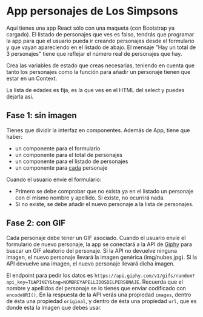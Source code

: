 # App personajes de Los Simpsons

Aquí tienes una app React sólo con una maqueta (con Bootstrap ya cargado). El listado de personajes que ves es falso, tendrás que programar la app para que el usuario pueda ir creando personajes desde el formulario y que vayan apareciendo en el listado de abajo. El mensaje "Hay un total de 3 personajes" tiene que reflejar el número real de personajes que hay.

Crea las variables de estado que creas necesarias, teniendo en cuenta que tanto los personajes como la función para añadir un personaje tienen que estar en un Context.

La lista de edades es fija, es la que ves en el HTML del select y puedes dejarla así.

## Fase 1: sin imagen

Tienes que dividir la interfaz en componentes. Además de App, tiene que haber:
- un componente para el formulario
- un componente para el total de personajes
- un componente para el listado de personajes
- un componente para <ins>cada</ins> personaje

Cuando el usuario envíe el formulario:
- Primero se debe comprobar que no exista ya en el listado un personaje con el mismo nombre y apellido. Si existe, no ocurrirá nada.
- Si no existe, se debe añadir el nuevo personaje a la lista de personajes.

## Fase 2: con GIF
Cada personaje debe tener un GIF asociado. Cuando el usuario envíe el formulario de nuevo personaje, la app se conectará a la API de [Giphy](https://api.giphy.com/) para buscar un GIF aleatorio del personaje. Si la API no devuelve ninguna imagen, el nuevo personaje llevará la imagen genérica (img/nubes.jpg). Si la API devuelve una imagen, el nuevo personaje llevará dicha imagen.

El endpoint para pedir los datos es `https://api.giphy.com/v1/gifs/random?api_key=TUAPIKEY&tag=NOMBREYAPELLIDOSDELPERSONAJE`. Recuerda que el nombre y apellidos del personaje se lo tienes que enviar codificado con `encodeURI()`.
En la respuesta de la API verás una propiedad `images`, dentro de ésta una propiedad `original`, y dentro de ésta una propiedad `url`, que es donde está la imagen que debes usar.
